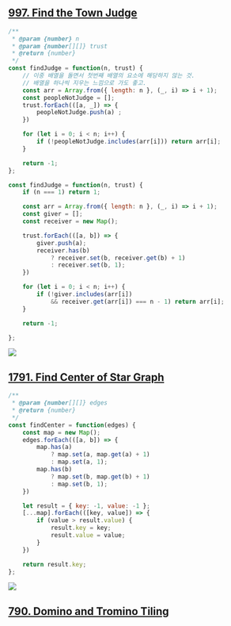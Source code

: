 ## [997. Find the Town Judge](https://leetcode.com/problems/find-the-town-judge/)

<!-- FEEDBACK: 올클 하도록 코드 짜기 -->
```js
/**
 * @param {number} n
 * @param {number[][]} trust
 * @return {number}
 */
const findJudge = function(n, trust) {
    // 이중 배열을 돌면서 첫번째 배열의 요소에 해당하지 않는 것. 
    // 배열을 하나씩 지우는 느낌으로 가도 좋고. 
    const arr = Array.from({ length: n }, (_, i) => i + 1);
    const peopleNotJudge = [];
    trust.forEach(([a, _]) => {
        peopleNotJudge.push(a) ;
    })

    for (let i = 0; i < n; i++) {
        if (!peopleNotJudge.includes(arr[i])) return arr[i];
    }

    return -1;
};
```

<!-- Feedback 받은 코드 -->

```js
const findJudge = function(n, trust) {
    if (n === 1) return 1;

    const arr = Array.from({ length: n }, (_, i) => i + 1);
    const giver = [];
    const receiver = new Map();

    trust.forEach(([a, b]) => {
        giver.push(a);
        receiver.has(b) 
            ? receiver.set(b, receiver.get(b) + 1)
            : receiver.set(b, 1);
    })

    for (let i = 0; i < n; i++) {
        if (!giver.includes(arr[i]) 
            && receiver.get(arr[i]) === n - 1) return arr[i];
    }

    return -1;

};
```

![](https://velog.velcdn.com/images/dusdjeks/post/05267d22-f660-4983-8cac-903851907a11/image.png)


## [1791. Find Center of Star Graph](https://leetcode.com/problems/find-center-of-star-graph/)

```js
/**
 * @param {number[][]} edges
 * @return {number}
 */
const findCenter = function(edges) {
    const map = new Map();
    edges.forEach(([a, b]) => {
        map.has(a) 
            ? map.set(a, map.get(a) + 1)
            : map.set(a, 1);
        map.has(b)
            ? map.set(b, map.get(b) + 1)
            : map.set(b, 1);
    })

    let result = { key: -1, value: -1 };
    [...map].forEach(([key, value]) => {
        if (value > result.value) {
            result.key = key;
            result.value = value;
        }
    })

    return result.key;
};
```

![](https://velog.velcdn.com/images/dusdjeks/post/d169c40c-aeb1-46b4-b0dc-ae44af871381/image.png)


## [790. Domino and Tromino Tiling](https://leetcode.com/problems/domino-and-tromino-tiling/)

<!-- FEEDBACK: 문제 풀어서 제출하기 ! -->

```js
```